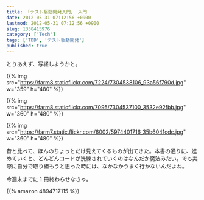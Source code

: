 ```yaml
---
title: 「テスト駆動開発入門」 入門
date: 2012-05-31 07:12:56 +0900
lastmod: 2012-05-31 07:12:56 +0900
slug: 1338415976
category: ['Tech']
tags: ['TDD', 'テスト駆動開発']
published: true
---
```


とりあえず、写経しようかと。

{{% img src="https://farm8.staticflickr.com/7224/7304538106_93a56f790d.jpg" w="359" h="480" %}}


{{% img src="https://farm8.staticflickr.com/7095/7304537100_3532e92fbb.jpg" w="360" h="480" %}}


{{% img src="https://farm7.static.flickr.com/6002/5974401716_35b6041cdc.jpg" w="360" h="480" %}}

昔と比べて、ほんのちょっとだけ見えてくるものが出てきた。本書の通りに、進めていくと、どんどんコードが洗練されていくのはなんだか魔法みたい。でも実際に自分で取り組もうと思った時には、なかなかうまく行かないんだよね。

今週末までに１冊終わらせなきゃ。

{{% amazon 4894717115 %}}